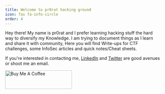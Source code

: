 ```yaml
---
title: Welcome to pr0rat hacking ground
icon: fas fa-info-circle
order: 4
---
```


Hey there! My name is pr0rat and I prefer learning hacking stuff the hard way to diversify my Knowledge.
I am trying to document things as I learn and share it with community, Here you will find Write-ups for CTF challenges, some InfoSec articles and quick notes/Cheat sheets.

If you're interested in contacting me, [LinkedIn](https://www.linkedin.com/in/philip-nzioka-218344257/) and [Twitter](https://twitter.com/nz1okaph1l) are good avenues or shoot me an email.

<a href="https://www.buymeacoffee.com/pprorat07G" target="_blank"><img src="https://cdn.buymeacoffee.com/buttons/v2/default-blue.png" alt="Buy Me A Coffee" style="height: 60px !important;width: 217px !important;" ></a>
